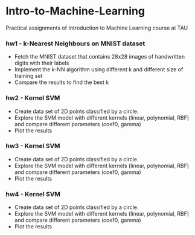 # Intro-to-Machine-Learning
Practical assignments of Introduction to Machine Learning course at TAU


### hw1 - k-Nearest Neighbours on MNIST dataset
- Fetch the MNIST dataset that contains 28x28 images of handwritten digits with their labels
- Implement the k-NN algorithm using different k and different size of training set
- Compare the results to find the best k


### hw2 - Kernel SVM
- Create data set of 2D points classified by a circle.
- Explore the SVM model with different kernels (linear, polynomial, RBF) and compare different parameters (coef0, gamma)
- Plot the results


### hw3 - Kernel SVM
- Create data set of 2D points classified by a circle.
- Explore the SVM model with different kernels (linear, polynomial, RBF) and compare different parameters (coef0, gamma)
- Plot the results

### hw4 - Kernel SVM
- Create data set of 2D points classified by a circle.
- Explore the SVM model with different kernels (linear, polynomial, RBF) and compare different parameters (coef0, gamma)
- Plot the results
